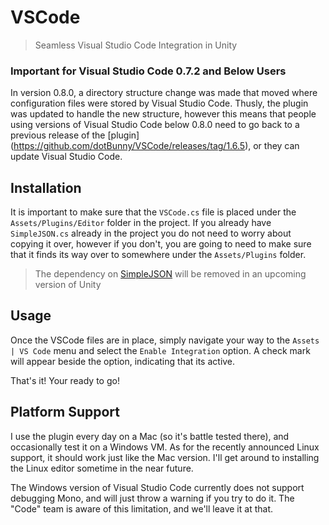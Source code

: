 # VSCode
> Seamless Visual Studio Code Integration in Unity

### Important for Visual Studio Code 0.7.2 and Below Users
In version 0.8.0, a directory structure change was made that moved where configuration files were stored by Visual Studio Code. Thusly, the plugin was updated to handle the new structure, however this means that people using versions of Visual Studio Code below 0.8.0 need to go back to a previous release of the [plugin] (https://github.com/dotBunny/VSCode/releases/tag/1.6.5), or they can update Visual Studio Code.

## Installation
It is important to make sure that the `VSCode.cs` file is placed under the `Assets/Plugins/Editor` folder in the project. If you already have `SimpleJSON.cs` already in the project you do not need to worry about copying it over, however if you don't, you are going to need to make sure that it finds its way over to somewhere under the `Assets/Plugins` folder.

> The dependency on [SimpleJSON](http://wiki.unity3d.com/index.php/SimpleJSON "SimpleJSON @ wiki.unity3d.com") will be removed in an upcoming version of Unity

## Usage
Once the VSCode files are in place, simply navigate your way to the `Assets | VS Code` menu and select the `Enable Integration` option. A check mark will appear beside the option, indicating that its active.

That's it! Your ready to go!

## Platform Support
I use the plugin every day on a Mac (so it's battle tested there), and occasionally test it on a Windows VM. As for the recently announced Linux support, it should work just like the Mac version. I'll get around to installing the Linux editor sometime in the near future.

The Windows version of Visual Studio Code currently does not support debugging Mono, and will just throw a warning if you try to do it. The "Code" team is aware of this limitation, and we'll leave it at that.
